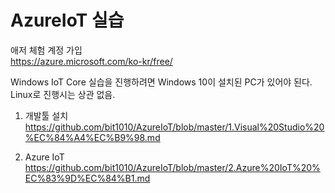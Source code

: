 # AzureIoT 실습

애저 체험 계정 가입<br>
https://azure.microsoft.com/ko-kr/free/

Windows IoT Core 실습을 진행하려면 Windows 10이 설치된 PC가 있어야 된다.<br>
Linux로 진행시는 상관 없음.

1. 개발툴 설치<br>
https://github.com/bit1010/AzureIoT/blob/master/1.Visual%20Studio%20%EC%84%A4%EC%B9%98.md

2. Azure IoT <br>
https://github.com/bit1010/AzureIoT/blob/master/2.Azure%20IoT%20%EC%83%9D%EC%84%B1.md
